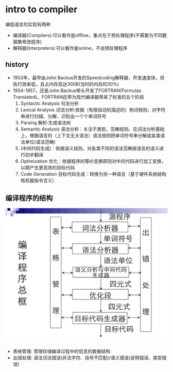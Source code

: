 # intro to compiler
编程语言的实现有两种
- 编译器(Compilers):可以看作是offline，重点在于预处理程序(不需要为不同数据集修改程序)
- 解释器(Interpreters):可以看作是online，不会预处理程序
## history
- 1953年，最早由John Backus开发的Speedcoding解释器，开发速度快，但执行效率低，且占内存高达300B(当时的内存的30%)
- 1954-1957，还是John Backus带头开发了FORTRAN(Formulas Translated)，FORTRAN还带为现代编译器带来了标准的五个阶段
  1. Syntactic Analysis 句法分析
    1. Lexical Analysis 词法分析:依据（有限自动机描述的）构词规则，对字符串进行扫描、分解，识别出一个个单词符号
    2. Parsing 解析:生成语法树
  2. Semantic Analysis 语法分析：关注于类型、范畴规则。在词法分析基础上，根据语言的（上下文无关语法）语法规则把单词符号串分解成各类语法单位(语法范畴)
  3. (中间代码生成)：依据语义规则，对各类不同的语法范畴按语言的语义进行初步翻译
  4. Optimization 优化：依据程序的等价变换原则对中间代码进行加工变换，以期产生更高效的目标代码
  5. Code Generation 目标代码生成：转换为另一种语言（基于硬件系统结构核机器指令含义）
## 编译程序的结构
![编译程序总框](pics/编译程序总框.png)  
- 表格管理: 管理存储编译过程中的信息的数据结构
- 出错处理: 语法词法错误(非法字符、括号不匹配)/语义错误(说明错误、类型错误)
